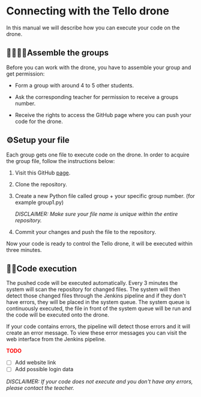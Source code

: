 # Connecting with the Tello drone

In this manual we will describe how you can execute your code on the drone. 

## :family_man_woman_girl_boy:Assemble the groups

Before you can work with the drone, you have to assemble your group and get permission:

- Form a group with around 4 to 5 other students.

- Ask the corresponding teacher for permission to receive a groups number.

- Receive the rights to access the GitHub page where you can push your code for the drone.

  

## :gear:Setup your file

Each group gets one file to execute code on the drone. In order to acquire the group file, follow the instructions below:

1. Visit this GitHub [page](https://github.com/SydneyM123/p-tff_ci_public).

2. Clone the repository.

3. Create a new Python file called group + your specific group number. (for example group1.py)

   *DISCLAIMER: Make sure your file name is unique within the entire repository.*

4. Commit your changes and push the file to the repository.


Now your code is ready to control the Tello drone, it will be executed within three minutes.

## :man_technologist:Code execution 

The pushed code will be executed automatically. Every 3 minutes the system will scan the repository for changed files. The system will then detect those changed files through the Jenkins pipeline and if they don't have errors, they will be placed in the system queue. The system queue is continuously executed, the file in front of the system queue will be run and the code will be executed onto the drone.

If your code contains errors, the pipeline will detect those errors and it will create an error message. To view these error messages you can visit the web interface from the Jenkins pipeline. 

<span style="color:red">**TODO**</span>

- [ ] Add website link
- [ ] Add possible login data

*DISCLAIMER: If your code does not execute and you don't have any errors, please contact the teacher.*



